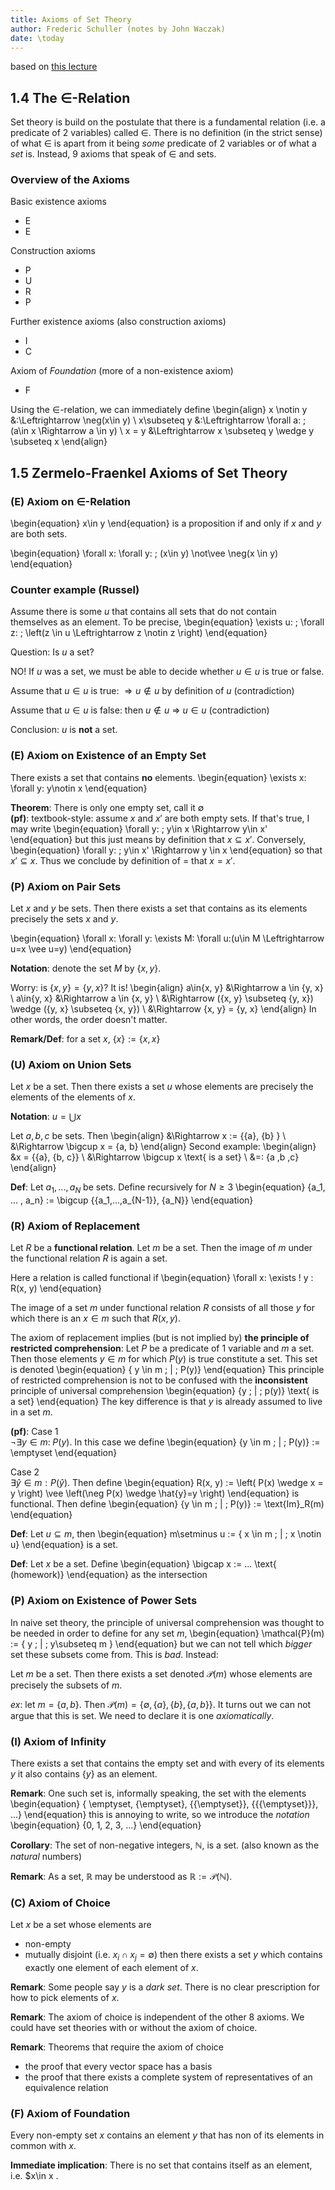 ```yaml
---
title: Axioms of Set Theory
author: Frederic Schuller (notes by John Waczak)
date: \today
---
```

based on [this lecture](https://youtu.be/AAJB9l-HAZs)

## 1.4 The $\in$-Relation
Set theory is build on the postulate that there is a fundamental relation (i.e. a predicate of 2 variables) called $\in$. There is no definition (in the strict sense) of what $\in$ is apart from it being *some* predicate of 2 variables or of what a *set* is. Instead, 9 axioms that speak of $\in$ and sets.  

### Overview of the Axioms 
Basic existence axioms
- E
- E

Construction axioms
- P
- U
- R
- P

Further existence axioms (also construction axioms)
- I 
- C

Axiom of *Foundation* (more of a non-existence axiom)
- F

Using the $\in$-relation, we can immediately define
\begin{align}
    x \notin y &:\Leftrightarrow \neg(x\in y) \\ 
    x\subseteq y &:\Leftrightarrow \forall a: \; (a\in x \Rightarrow a \in y) \\ 
    x = y &\Leftrightarrow x \subseteq y \wedge y \subseteq x
\end{align}


## 1.5 Zermelo-Fraenkel Axioms of Set Theory

### (E) Axiom on $\in$-Relation
\begin{equation}
    x\in y 
\end{equation}
is a proposition if and only if $x$ and $y$ are both sets.
   
\begin{equation}
    \forall x: \forall y: \; (x\in y)  \not\vee \neg(x \in y)
\end{equation}
   
   
### Counter example (Russel)
Assume there is some $u$ that contains all sets that do not contain themselves as an element. To be precise, 
\begin{equation}
    \exists u: \; \forall z: \; \left(z \in u \Leftrightarrow z \notin z \right)
\end{equation}  

Question: Is $u$ a set?   

NO! If $u$ was a set, we must be able to decide whether $u\in u$ is true or false.  

Assume that $u\in u$ is true:  $\Rightarrow u\notin u$ by definition of $u$ (contradiction)

Assume that $u\in u$ is false:  then $u\notin u$ $\Rightarrow$ $u\in u$ (contradiction)  

Conclusion: $u$ is **not** a set.

### (E) Axiom on Existence of an Empty Set
There exists a set that contains **no** elements.
\begin{equation}
    \exists x: \forall y: y\notin x
\end{equation}

**Theorem**: There is only one empty set, call it $\emptyset$  
**(pf)**: textbook-style: assume $x$ and $x'$ are both empty sets. If that's true, I may write 
\begin{equation}
    \forall y: \; y\in x \Rightarrow y\in x'
\end{equation}
but this just means by definition that $x\subseteq x'$. Conversely, 
\begin{equation}
    \forall y: \; y\in x' \Rightarrow y \in x
\end{equation}
so that $x'\subseteq x$. Thus we conclude by definition of $=$ that $x=x'$.

### (P) Axiom on Pair Sets
Let $x$ and $y$ be sets. Then there exists a set that contains as its elements precisely the sets $x$ and $y$.  

\begin{equation}
    \forall x: \forall y: \exists M: \forall u:(u\in M \Leftrightarrow u=x \vee u=y)
\end{equation}

**Notation**: denote the set $M$ by $\{x, y\}$.  

Worry: is $\{x, y\} = \{y, x\}$? It is! 
\begin{align}
    a\in\{x, y\} &\Rightarrow a \in \{y, x\} \\ 
    a\in\{y, x\} &\Rightarrow a \in \{x, y\} \\ 
    &\Rightarrow  (\{x, y\} \subseteq \{y, x\}) \wedge (\{y, x\} \subseteq \{x, y\}) \\ 
    &\Rightarrow \{x, y\} = \{y, x\}
\end{align}
In other words, the order doesn't matter.  

**Remark/Def**: for a set $x$,  $\{x\}:= \{x, x\}$

### (U) Axiom on Union Sets
Let $x$ be a set. Then there exists a set $u$ whose elements are precisely the elements of the elements of $x$. 

**Notation**: $u = \bigcup x$  

Let $a, b, c$ be sets. Then 
\begin{align}
    &\Rightarrow x := \{\{a\}, \{b\} \} \\ 
    &\Rightarrow \bigcup x = \{a, b\}
\end{align}
Second example: 
\begin{align}
    &x = \{\{a\}, \{b, c\}\} \\ 
    &\Rightarrow \bigcup x \text{ is a set} \\ 
    &=: \{a ,b ,c\}
\end{align}

**Def**: Let $a_1, ... , a_N$ be sets. Define recursively for $N\geq 3$
\begin{equation}
    \{a_1, ... , a_n\} := \bigcup \{\{a_1,...,a_{N-1}\}, \{a_N\}\}
\end{equation}

### (R) Axiom of Replacement
Let $R$ be a **functional relation**. Let $m$ be a set. Then the image of $m$ under the functional relation $R$ is again a set.  

Here a relation is called functional if 
\begin{equation}
    \forall x: \exists ! y : R(x, y)
\end{equation}

The image of a set $m$ under functional relation $R$ consists of all those $y$ for which there is an $x\in m$ such that $R(x, y)$.  

The axiom of replacement implies (but is not implied by) **the principle of restricted comprehension**: Let $P$ be a predicate of 1 variable and $m$ a set. Then those elements $y\in m$ for which $P(y)$ is true constitute a set. This set is denoted 
\begin{equation}
    \{ y \in m \; | \; P(y)\}
\end{equation}
This principle of restricted comprehension is not to be confused with the **inconsistent** principle of universal comprehension
\begin{equation}
    \{y \; | \; p(y)\} \text{  is a set}
\end{equation}
The key difference is that $y$ is already assumed to live in a set $m$.

**(pf)**: Case 1  
$\neg \exists y \in m: \; P(y)$. In this case we define
\begin{equation}
    \{y \in m \; | \; P(y)\} := \emptyset
\end{equation}

Case 2  
$\exists \hat{y} \in m : P(\hat{y})$. Then define
\begin{equation}
    R(x, y) := \left( P(x) \wedge x = y \right) \vee \left(\neg P(x) \wedge \hat{y}=y \right)
\end{equation}
is functional. Then define 
\begin{equation}
    \{y \in m \; | \; P(y)\} := \text{Im}_R(m)
\end{equation}

**Def**: Let $u\subseteq m$, then 
\begin{equation}
    m\setminus u := \{ x \in m \; | \; x \notin u\}
\end{equation}
is a set.

**Def**: Let $x$ be a set. Define 
\begin{equation}
    \bigcap x := ... \text{  (homework)}
\end{equation}
as the intersection

### (P) Axiom on Existence of Power Sets
In naive set theory, the principle of universal comprehension was thought to be needed in order to define for any set $m$,
\begin{equation}
\mathcal{P}(m) := \{ y \; | \; y\subseteq m \}
\end{equation}
but we can not tell which *bigger* set these subsets come from. This is *bad*. Instead:  

Let $m$ be a set. Then there exists a set denoted $\mathcal{P}(m)$ whose elements are precisely the subsets of $m$.  

*ex*: let $m=\{a, b\}$. Then $\mathcal{P}(m) = \{\emptyset, \{a\}, \{b\}, \{a, b\}\}$. It turns out we can not argue that this is set. We need to declare it is one *axiomatically*.

### (I) Axiom of Infinity
There exists a set that contains the empty set and with every of its elements $y$ it also contains $\{ y\}$ as an element.  

**Remark**: One such set is, informally speaking, the set with the elements
\begin{equation}
    \{ \emptyset, \{\emptyset\}, \{\{\emptyset\}\}, \{\{\{\emptyset\}\}\}, ...\}
\end{equation}
this is annoying to write, so we introduce the *notation*
\begin{equation}
    \{0, 1, 2, 3, ...\}
\end{equation}

**Corollary**: The set of non-negative integers, $\mathbb{N}$, is a set. (also known as the *natural* numbers)  

**Remark**: As a set, $\mathbb{R}$ may be understood as $\mathbb{R}:= \mathcal{P}(\mathbb{N})$.


### (C) Axiom of Choice
Let $x$ be a set whose elements are 
- non-empty 
- mutually disjoint (i.e. $x_i\cap x_j = \emptyset$)
then there exists a set $y$ which contains exactly one element of each element of $x$.

**Remark**: Some people say $y$ is a *dark set*. There is no clear prescription for how to pick elements of $x$. 

**Remark**: The axiom of choice is independent of the other 8 axioms. We could have set theories with or without the axiom of choice.

**Remark**: Theorems that require the axiom of choice
- the proof that every vector space has a basis
- the proof that there exists a complete system of representatives of an equivalence relation


### (F) Axiom of Foundation
Every non-empty set $x$ contains an element $y$ that has non of its elements in common with $x$.  

**Immediate implication**: There is no set that contains itself as an element, i.e. $x\in x .
